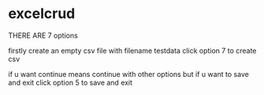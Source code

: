 # excelcrud

THERE ARE 7 options 

firstly create an empty csv file with filename testdata
click option 7  to create csv  

if u want continue means continue with other options but if u want to save and exit
click option 5 to save and exit

